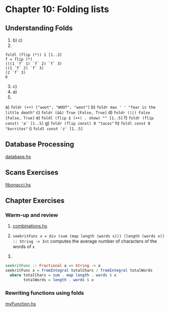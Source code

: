 # Chapter 10: Folding lists

## Understanding Folds

1) b) c)
2)
```
foldl (flip (*)) 1 [1..3]
f = flip (*)
(((1 `f` 1) `f` 2) `f` 3)
((1 `f` 2) `f` 3)
(2 `f` 3)
6
```
3) c)
4) a)
5)
  a) `foldr (++) ["woot", "WOOT", "woot"]`
  b) `foldr max ' ' "fear is the little death"`
  c) `foldr (&&) True [False, True]`
  d) `foldr (||) False [False, True]`
  e) `foldl (flip $ (++) . show) "" [1..5]`
  f) `foldr (flip const) 'a' [1..5]`
  g) `foldr (flip const) 0 "tacos"`
  h) `foldl const 0 "burritos"`
  i) `foldl const 'z' [1..5]`

## Database Processing

[database.hs](database.hs)

## Scans Exercises

[fibonacci.hs](fibonacci.hs)

## Chapter Exercises

### Warm-up and review

1) [combinations.hs](combinations.hs)

2) `seekritFunc x = div (sum (map length (words x))) (length (words x)) :: String -> Int` computes the average number of characters of the words of `x`

3)
```haskell
seekritFunc :: Fractional a => String -> a
seekritFunc x = fromIntegral totalChars / fromIntegral totalWords
  where totalChars = sum . map length . words $ x
        totalWords = length . words $ x
```

### Rewriting functions using folds

[myFunction.hs](myFunction.hs)
